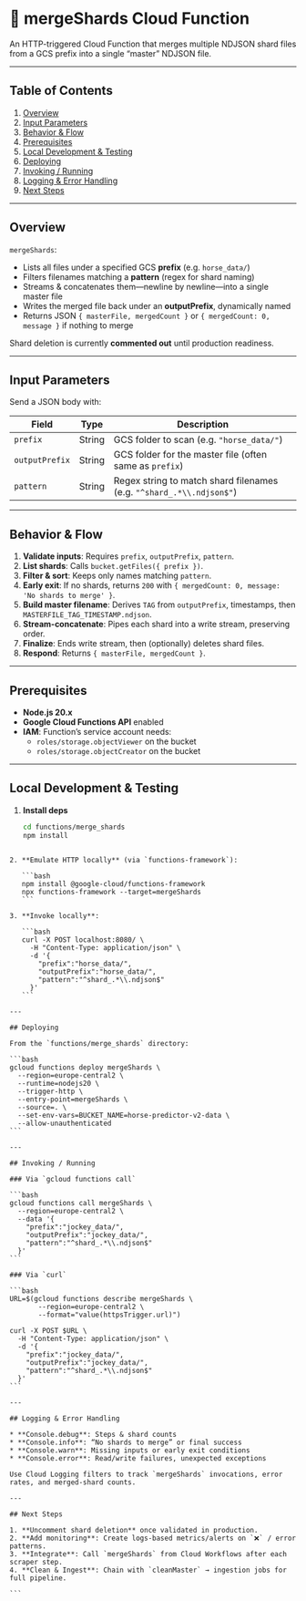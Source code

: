 # 🔗 mergeShards Cloud Function

An HTTP-triggered Cloud Function that merges multiple NDJSON shard files from a GCS prefix into a single “master” NDJSON file.

---

## Table of Contents

1. [Overview](#overview)  
2. [Input Parameters](#input-parameters)  
3. [Behavior & Flow](#behavior--flow)  
4. [Prerequisites](#prerequisites)  
5. [Local Development & Testing](#local-development--testing)  
6. [Deploying](#deploying)  
7. [Invoking / Running](#invoking--running)  
8. [Logging & Error Handling](#logging--error-handling)  
9. [Next Steps](#next-steps)  

---

## Overview

`mergeShards`:

- Lists all files under a specified GCS **prefix** (e.g. `horse_data/`)  
- Filters filenames matching a **pattern** (regex for shard naming)  
- Streams & concatenates them—newline by newline—into a single master file  
- Writes the merged file back under an **outputPrefix**, dynamically named  
- Returns JSON `{ masterFile, mergedCount }` or `{ mergedCount: 0, message }` if nothing to merge  

Shard deletion is currently **commented out** until production readiness.

---

## Input Parameters

Send a JSON body with:

| Field          | Type    | Description                                                                   |
| -------------- | ------- | ----------------------------------------------------------------------------- |
| `prefix`       | String  | GCS folder to scan (e.g. `"horse_data/"`)                                      |
| `outputPrefix` | String  | GCS folder for the master file (often same as `prefix`)                        |
| `pattern`      | String  | Regex string to match shard filenames (e.g. `"^shard_.*\\.ndjson$"`)           |

---

## Behavior & Flow

1. **Validate inputs**: Requires `prefix`, `outputPrefix`, `pattern`.  
2. **List shards**: Calls `bucket.getFiles({ prefix })`.  
3. **Filter & sort**: Keeps only names matching `pattern`.  
4. **Early exit**: If no shards, returns `200` with `{ mergedCount: 0, message: 'No shards to merge' }`.  
5. **Build master filename**: Derives `TAG` from `outputPrefix`, timestamps, then `MASTERFILE_TAG_TIMESTAMP.ndjson`.  
6. **Stream-concatenate**: Pipes each shard into a write stream, preserving order.  
7. **Finalize**: Ends write stream, then (optionally) deletes shard files.  
8. **Respond**: Returns `{ masterFile, mergedCount }`.

---

## Prerequisites

- **Node.js 20.x**  
- **Google Cloud Functions API** enabled  
- **IAM**: Function’s service account needs:
  - `roles/storage.objectViewer` on the bucket  
  - `roles/storage.objectCreator` on the bucket  

---

## Local Development & Testing

1. **Install deps**  
   ```bash
   cd functions/merge_shards
   npm install
````

2. **Emulate HTTP locally** (via `functions-framework`):

   ```bash
   npm install @google-cloud/functions-framework
   npx functions-framework --target=mergeShards
   ```

3. **Invoke locally**:

   ```bash
   curl -X POST localhost:8080/ \
     -H "Content-Type: application/json" \
     -d '{
       "prefix":"horse_data/",
       "outputPrefix":"horse_data/",
       "pattern":"^shard_.*\\.ndjson$"
     }'
   ```

---

## Deploying

From the `functions/merge_shards` directory:

```bash
gcloud functions deploy mergeShards \
  --region=europe-central2 \
  --runtime=nodejs20 \
  --trigger-http \
  --entry-point=mergeShards \
  --source=. \
  --set-env-vars=BUCKET_NAME=horse-predictor-v2-data \
  --allow-unauthenticated
```

---

## Invoking / Running

### Via `gcloud functions call`

```bash
gcloud functions call mergeShards \
  --region=europe-central2 \
  --data '{
    "prefix":"jockey_data/",
    "outputPrefix":"jockey_data/",
    "pattern":"^shard_.*\\.ndjson$"
  }'
```

### Via `curl`

```bash
URL=$(gcloud functions describe mergeShards \
       --region=europe-central2 \
       --format="value(httpsTrigger.url)")

curl -X POST $URL \
  -H "Content-Type: application/json" \
  -d '{
    "prefix":"jockey_data/",
    "outputPrefix":"jockey_data/",
    "pattern":"^shard_.*\\.ndjson$"
  }'
```

---

## Logging & Error Handling

* **Console.debug**: Steps & shard counts
* **Console.info**: “No shards to merge” or final success
* **Console.warn**: Missing inputs or early exit conditions
* **Console.error**: Read/write failures, unexpected exceptions

Use Cloud Logging filters to track `mergeShards` invocations, error rates, and merged‐shard counts.

---

## Next Steps

1. **Uncomment shard deletion** once validated in production.
2. **Add monitoring**: Create logs-based metrics/alerts on `❌` / error patterns.
3. **Integrate**: Call `mergeShards` from Cloud Workflows after each scraper step.
4. **Clean & Ingest**: Chain with `cleanMaster` → ingestion jobs for full pipeline.

```
